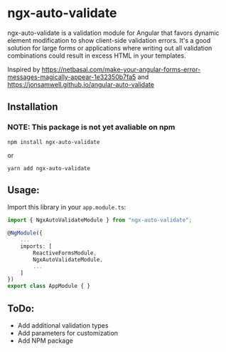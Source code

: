 # ngx-auto-validate

ngx-auto-validate is a validation module for Angular that favors dynamic element modification to show client-side validation errors. It's a good solution for large forms or applications where writing out all validation combinations could result in excess HTML in your templates.

Inspired by https://netbasal.com/make-your-angular-forms-error-messages-magically-appear-1e32350b7fa5 and https://jonsamwell.github.io/angular-auto-validate

## Installation
### NOTE: This package is not yet avaliable on npm
```
npm install ngx-auto-validate
```
or 
```
yarn add ngx-auto-validate
```

## Usage:

Import this library in your ```app.module.ts```:
```typescript
import { NgxAutoValidateModule } from "ngx-auto-validate";

@NgModule({
    ...
    imports: [
        ReactiveFormsModule,
        NgxAutoValidateModule,
        ...
    ]
})
export class AppModule { }

```

## ToDo:
* Add additional validation types
* Add parameters for customization
* Add NPM package